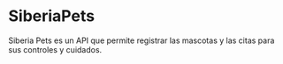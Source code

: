 # SiberiaPets
Siberia Pets es un API que permite registrar las mascotas y las citas para sus controles y cuidados.

